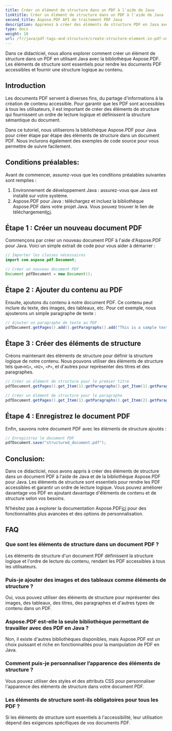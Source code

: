 ```yaml
---
title: Créer un élément de structure dans un PDF à l'aide de Java
linktitle: Créer un élément de structure dans un PDF à l'aide de Java
second_title: Aspose.PDF API de traitement PDF Java
description: Apprenez à créer des éléments de structure PDF en Java avec Aspose.PDF. Améliorez l’accessibilité des PDF et le flux logique du contenu.
type: docs
weight: 10
url: /fr/java/pdf-tags-and-structure/create-structure-element-in-pdf-using-java/
---
```

Dans ce didacticiel, nous allons explorer comment créer un élément de structure dans un PDF en utilisant Java avec la bibliothèque Aspose.PDF. Les éléments de structure sont essentiels pour rendre les documents PDF accessibles et fournir une structure logique au contenu.

## Introduction

Les documents PDF servent à diverses fins, du partage d'informations à la création de contenu accessible. Pour garantir que les PDF sont accessibles à tous les utilisateurs, il est important de créer des éléments de structure qui fournissent un ordre de lecture logique et définissent la structure sémantique du document.

Dans ce tutoriel, nous utiliserons la bibliothèque Aspose.PDF pour Java pour créer étape par étape des éléments de structure dans un document PDF. Nous inclurons également des exemples de code source pour vous permettre de suivre facilement.

## Conditions préalables:
Avant de commencer, assurez-vous que les conditions préalables suivantes sont remplies :

1. Environnement de développement Java : assurez-vous que Java est installé sur votre système.
2.  Aspose.PDF pour Java : téléchargez et incluez la bibliothèque Aspose.PDF dans votre projet Java. Vous pouvez trouver le lien de téléchargement[ici](https://releases.aspose.com/pdf/java/).

## Étape 1 : Créer un nouveau document PDF
Commençons par créer un nouveau document PDF à l'aide d'Aspose.PDF pour Java. Voici un simple extrait de code pour vous aider à démarrer :

```java
// Importer les classes nécessaires
import com.aspose.pdf.Document;

// Créer un nouveau document PDF
Document pdfDocument = new Document();
```

## Étape 2 : Ajouter du contenu au PDF
Ensuite, ajoutons du contenu à notre document PDF. Ce contenu peut inclure du texte, des images, des tableaux, etc. Pour cet exemple, nous ajouterons un simple paragraphe de texte :

```java
// Ajouter un paragraphe de texte au PDF
pdfDocument.getPages().add().getParagraphs().add("This is a sample text paragraph.");
```

## Étape 3 : Créer des éléments de structure
 Créons maintenant des éléments de structure pour définir la structure logique de notre contenu. Nous pouvons utiliser des éléments de structure tels que`<H1>`, `<H2>`, `<P>`, et d'autres pour représenter des titres et des paragraphes.

```java
// Créer un élément de structure pour le premier titre
pdfDocument.getPages().get_Item(1).getParagraphs().get_Item(1).getParagraphInfo().setStructureElementName("H1");

// Créer un élément de structure pour le paragraphe
pdfDocument.getPages().get_Item(1).getParagraphs().get_Item(2).getParagraphInfo().setStructureElementName("P");
```

## Étape 4 : Enregistrez le document PDF
Enfin, sauvons notre document PDF avec les éléments de structure ajoutés :

```java
// Enregistrez le document PDF
pdfDocument.save("structured_document.pdf");
```

## Conclusion:
Dans ce didacticiel, nous avons appris à créer des éléments de structure dans un document PDF à l'aide de Java et de la bibliothèque Aspose.PDF pour Java. Les éléments de structure sont essentiels pour rendre les PDF accessibles et garantir un ordre de lecture logique. Vous pouvez améliorer davantage vos PDF en ajoutant davantage d'éléments de contenu et de structure selon vos besoins.

N'hésitez pas à explorer la documentation Aspose.PDF[ici](https://reference.aspose.com/pdf/java/) pour des fonctionnalités plus avancées et des options de personnalisation.

## FAQ

### Que sont les éléments de structure dans un document PDF ?

Les éléments de structure d'un document PDF définissent la structure logique et l'ordre de lecture du contenu, rendant les PDF accessibles à tous les utilisateurs.

### Puis-je ajouter des images et des tableaux comme éléments de structure ?

Oui, vous pouvez utiliser des éléments de structure pour représenter des images, des tableaux, des titres, des paragraphes et d'autres types de contenu dans un PDF.

### Aspose.PDF est-elle la seule bibliothèque permettant de travailler avec des PDF en Java ?

Non, il existe d'autres bibliothèques disponibles, mais Aspose.PDF est un choix puissant et riche en fonctionnalités pour la manipulation de PDF en Java.

### Comment puis-je personnaliser l’apparence des éléments de structure ?

Vous pouvez utiliser des styles et des attributs CSS pour personnaliser l'apparence des éléments de structure dans votre document PDF.

### Les éléments de structure sont-ils obligatoires pour tous les PDF ?

Si les éléments de structure sont essentiels à l'accessibilité, leur utilisation dépend des exigences spécifiques de vos documents PDF.
